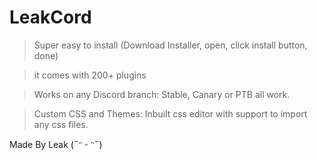 # LeakCord
> Super easy to install (Download Installer, open, click install button, done)

> it comes with 200+ plugins 

> Works on any Discord branch: Stable, Canary or PTB all work.

> Custom CSS and Themes: Inbuilt css editor with support to import any css files.

Made By Leak (˶ᵔ ᵕ ᵔ˶)
